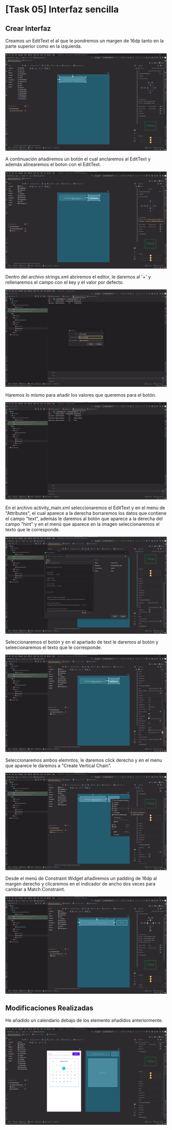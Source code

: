 # **[Task 05] Interfaz sencilla**

## Crear Interfaz

Creamos un EditText el al que le pondremos un margen de 16dp tanto en la parte superior como en la izquierda.

![](1.png)

A continuación añadiremos un botón el cual anclaremos al EditText y además alinearemos el boton con el EditText.

![](2.png)

Dentro del archivo strings.xml abriremos el editor, le daremos al '+' y rellenaremos el campo con el key y el valor por defecto.

![](3.png)

Haremos lo mismo para añadir los valores que queremos para el botón.

![](4.png)

En el archivo activity_main.xml seleccionaremos el EditText y en el menu de "Attributes", el cual aparece a la derecha borraremos los datos que contiene el campo "text", además le daremos al botón que aparece a la derecha del campo "hint" y en el menú que aparece en la imagen seleccionaremos el texto que le corresponde.

![](5.png)

Seleccionaremos el botón y en el apartado de text le daremos al botón y seleecionaremos el texto que le corresponde.

![](6.png)

Seleccionaremos ambos elemntos, le daremos click derecho y en el menu que aparece le daremos a "Create Vertical Chain".

![](7.png)

Desde el menú de Constraint Widget añadiremos un padding de 16dp al margen derecho y clicaremos en el indicador de ancho dos veces para cambiar a Match Constraint. 

![](8.png)

## Modificaciones Realizadas

He añadido un calendario debajo de los elemento añadidos anteriormente.

![](9.png)